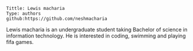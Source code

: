 ```
Tittle: Lewis macharia
Type: authors
github:https://github.com/neshmacharia
```
Lewis macharia is an undergraduate student taking Bachelor of science in information technology. He is interested in coding, swimming and playing fifa games.
